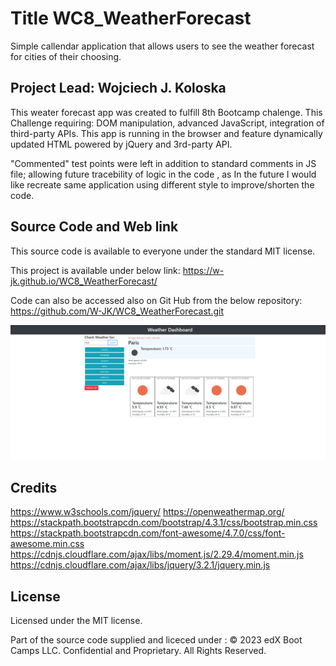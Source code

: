 # Title WC8_WeatherForecast
Simple callendar application that allows users to see the weather forecast for cities of their choosing.

## Project Lead: Wojciech J. Koloska

This weater forecast app was created to fulfill 8th Bootcamp chalenge.
This Challenge requiring: DOM manipulation, advanced JavaScript, integration of third-party APIs.
This app is running in the browser and feature dynamically updated HTML powered by jQuery and 3rd-party API.

"Commented" test points were left in addition to standard comments in JS file;
allowing future tracebility of logic in the code , as In the future I would like recreate 
same application using different style to improve/shorten the code.

## Source Code and Web link


This source code is available to everyone under the standard MIT license.

This project is available under below link:  https://w-jk.github.io/WC8_WeatherForecast/

Code can also be accessed also on Git Hub from the below repository: https://github.com/W-JK/WC8_WeatherForecast.git

![markdown screenshot "image"](./assets/Weather%20App.png)








## Credits 

https://www.w3schools.com/jquery/
https://openweathermap.org/
https://stackpath.bootstrapcdn.com/bootstrap/4.3.1/css/bootstrap.min.css
https://stackpath.bootstrapcdn.com/font-awesome/4.7.0/css/font-awesome.min.css
https://cdnjs.cloudflare.com/ajax/libs/moment.js/2.29.4/moment.min.js
https://cdnjs.cloudflare.com/ajax/libs/jquery/3.2.1/jquery.min.js


## License

Licensed under the MIT license. 

Part of the source code supplied and liceced under :
© 2023 edX Boot Camps LLC. Confidential and Proprietary. All Rights Reserved.